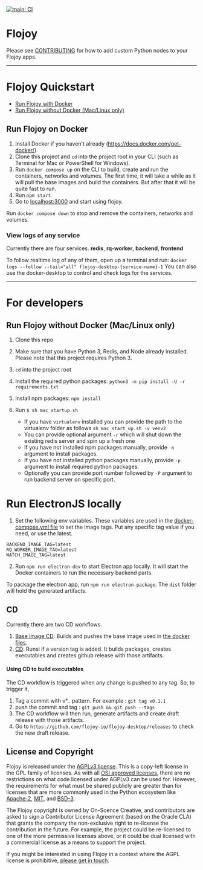 [![main: CI](https://github.com/flojoy-io/flojoy-desktop/actions/workflows/main.yml/badge.svg?branch=main)](https://github.com/flojoy-io/flojoy-desktop/actions/workflows/main.yml)

# Flojoy

Please see [CONTRIBUTING](https://github.com/flojoy-io/flojoy-desktop/blob/main/CONTRIBUTING.md) for how to add custom Python nodes to your Flojoy apps.

***

# Flojoy Quickstart

- [Run Flojoy with Docker](#run-flojoy-on-docker)
- [Run Flojoy without Docker (Mac/Linux only)](#run-flojoy-without-docker-maclinux-only)

## Run Flojoy on Docker

1. Install Docker if you haven't already (https://docs.docker.com/get-docker/).
2. Clone this project and `cd` into the project root in your CLI (such as Terminal for Mac or PowerShell for Windows).
3. Run `docker compose up` on the CLI to build, create and run the containers, networks and volumes. The first time, it will take a while as it will pull the base images and build the containers. But after that it will be quite fast to run.
4. Run `npm start`
5. Go to [localhost:3000](http://localhost:3000) and start using flojoy.

Run `docker compose down` to stop and remove the containers, networks and volumes.

### View logs of any service

Currently there are four services.
**redis**, **rq-worker**, **backend**, **frontend**

To follow realtime log of any of them, open up a terminal and run:
`docker logs --follow --tail="all" flojoy-desktop-{service-name}-1`
You can also use the docker-desktop to control and check logs for the services.

***

# For developers

## Run Flojoy without Docker (Mac/Linux only)

1. Clone this repo
2. Make sure that you have Python 3, Redis, and Node already installed. Please note that this project requires Python 3.
3. `cd` into the project root
4. Install the required python packages: `python3 -m pip install -U -r requirements.txt`
5. Install npm packages: `npm install`
6. Run `$ sh mac_startup.sh`

   - If you have `virtualenv` installed you can provide the path to the virtualenv folder as follows `sh mac_start_up.sh -v venv2`
   - You can provide optional argument `-r` which will shut down the existing redis server and spin up a fresh one
   - If you have not installed npm packages manually, provide `-n` argument to install packages.
   - If you have not installed python packages manually, provide `-p` argument to install required python packages. 
   - Optionally you can provide port number followed by `-P` argument to run backend server on specific port.

# Run ElectronJS locally
1. Set the following env variables. These variables are used in the [docker-compose.yml file](docker-compose.yml) to set the image tags.
Put any specific tag value if you need, or use the latest.
```
BACKEND_IMAGE_TAG=latest
RQ_WORKER_IMAGE_TAG=latest
WATCH_IMAGE_TAG=latest
```
2. Run `npm run electron-dev` to start Electron app locally. It will start the Docker containers to run the necessary backend parts.

To package the electron app, run `npm run electron-package`. The `dist` folder will hold the generated artifacts.

## CD
Currently there are two CD workflows.
1. [Base image CD](.github/workflows/cd_image.yaml): Builds and pushes the base image used in [the docker files](./docker).
2. [CD](.github/workflows/cd.yaml): Runsi if a version tag is added. It builds packages, creates executables and creates github release with those artifacts.

#### Using CD to build executables
The CD workflow is triggered when any change is pushed to any tag. So, to trigger it,

1. Tag a commit with v*.. pattern. For example : `git tag v0.1.1`
2. push the commit and tag : `git push && git push --tags`
3. The CD workflow will then run, generate artifacts and create draft release with those artifacts.
4. Go to `https://github.com/flojoy-io/flojoy-desktop/releases` to check the new draft release.

## License and Copyright

Flojoy is released under the [AGPLv3 license](https://www.gnu.org/licenses/agpl-3.0.en.html). This is a copy-left license in the GPL family of licenses. As with all [OSI approved licenses](https://opensource.org/licenses/alphabetical), there are no restrictions on what code licensed under AGPLv3 can be used for. However, the requirements for what must be shared publicly are greater than for licenses that are more commonly used in the Python ecosystem like [Apache-2](https://opensource.org/licenses/Apache-2.0), [MIT](https://opensource.org/licenses/MIT), and [BSD-3](https://opensource.org/licenses/BSD-3-Clause).

The Flojoy copyright is owned by On-Scence Creative, and contributors are asked to sign a Contributor License Agreement (based on the Oracle CLA) that grants the company the non-exclusive right to re-license the contribution in the future. For example, the project could be re-licensed to one of the more permissive licenses above, or it could be dual licensed with a commercial license as a means to support the project.

If you might be interested in using Flojoy in a context where the AGPL license is prohibitive, [please get in touch](mailto:jack.parmer@proton.me).
